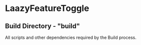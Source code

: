 # LaazyFeatureToggle

## Build Directory - "build"

All scripts and other dependencies required by the Build process.

